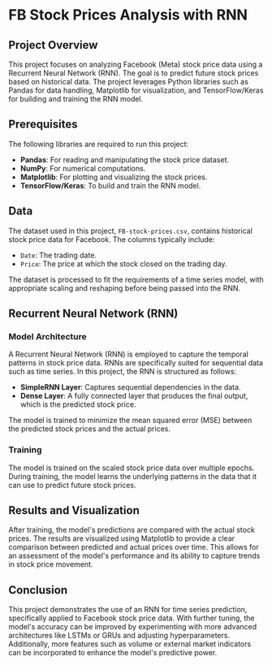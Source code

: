 # FB Stock Prices Analysis with RNN

## Project Overview

This project focuses on analyzing Facebook (Meta) stock price data using a Recurrent Neural Network (RNN). The goal is to predict future stock prices based on historical data. The project leverages Python libraries such as Pandas for data handling, Matplotlib for visualization, and TensorFlow/Keras for building and training the RNN model.

## Prerequisites

The following libraries are required to run this project:

- **Pandas**: For reading and manipulating the stock price dataset.
- **NumPy**: For numerical computations.
- **Matplotlib**: For plotting and visualizing the stock prices.
- **TensorFlow/Keras**: To build and train the RNN model.

## Data

The dataset used in this project, `FB-stock-prices.csv`, contains historical stock price data for Facebook. The columns typically include:
- `Date`: The trading date.
- `Price`: The price at which the stock closed on the trading day.

The dataset is processed to fit the requirements of a time series model, with appropriate scaling and reshaping before being passed into the RNN.

## Recurrent Neural Network (RNN)

### Model Architecture

A Recurrent Neural Network (RNN) is employed to capture the temporal patterns in stock price data. RNNs are specifically suited for sequential data such as time series. In this project, the RNN is structured as follows:
- **SimpleRNN Layer**: Captures sequential dependencies in the data.
- **Dense Layer**: A fully connected layer that produces the final output, which is the predicted stock price.

The model is trained to minimize the mean squared error (MSE) between the predicted stock prices and the actual prices.

### Training

The model is trained on the scaled stock price data over multiple epochs. During training, the model learns the underlying patterns in the data that it can use to predict future stock prices.

## Results and Visualization

After training, the model's predictions are compared with the actual stock prices. The results are visualized using Matplotlib to provide a clear comparison between predicted and actual prices over time. This allows for an assessment of the model's performance and its ability to capture trends in stock price movement.

## Conclusion

This project demonstrates the use of an RNN for time series prediction, specifically applied to Facebook stock price data. With further tuning, the model's accuracy can be improved by experimenting with more advanced architectures like LSTMs or GRUs and adjusting hyperparameters. Additionally, more features such as volume or external market indicators can be incorporated to enhance the model's predictive power.
